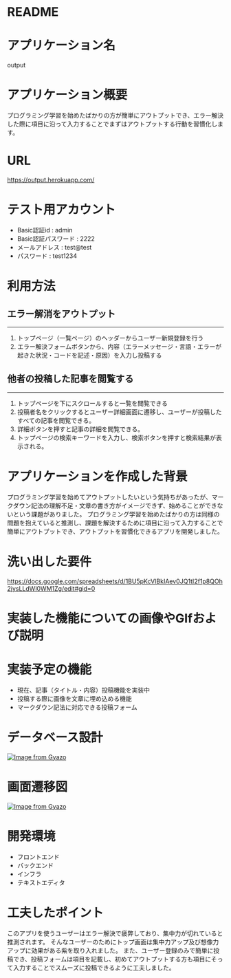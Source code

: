 # README

# アプリケーション名
output
# アプリケーション概要
プログラミング学習を始めたばかりの方が簡単にアウトプットでき、エラー解決した際に項目に沿って入力することでまずはアウトプットする行動を習慣化します。
# URL
https://output.herokuapp.com/

# テスト用アカウント
- Basic認証id : admin
- Basic認証パスワード : 2222
- メールアドレス : test@test
- パスワード : test1234

# 利用方法

## エラー解消をアウトプット
---
1. トップページ（一覧ページ）のヘッダーからユーザー新規登録を行う
2. エラー解決フォームボタンから、内容（エラーメッセージ・言語・エラーが起きた状況・コードを記述・原因）を入力し投稿する

## 他者の投稿した記事を閲覧する
---
1. トップページを下にスクロールすると一覧を閲覧できる
2. 投稿者名をクリックするとユーザー詳細画面に遷移し、ユーザーが投稿したすべての記事を閲覧できる。
3. 詳細ボタンを押すと記事の詳細を閲覧できる。
4. トップページの検索キーワードを入力し、検索ボタンを押すと検索結果が表示される。

# アプリケーションを作成した背景
プログラミング学習を始めてアウトプットしたいという気持ちがあったが、マークダウン記法の理解不足・文章の書き方がイメージできず、始めることができないという課題がありました。
プログラミング学習を始めたばかりの方は同様の問題を抱えていると推測し、課題を解決するために項目に沿って入力することで簡単にアウトプットでき、アウトプットを習慣化できるアプリを開発しました。

# 洗い出した要件
https://docs.google.com/spreadsheets/d/1BU5pKcVIBkIAev0JQ1tI2f1p8QOh2jysLLdWl0WM1Zg/edit#gid=0

# 実装した機能についての画像やGIfおよび説明

# 実装予定の機能
- 現在、記事（タイトル・内容）投稿機能を実装中
- 投稿する際に画像を文章に埋め込める機能
- マークダウン記法に対応できる投稿フォーム

# データベース設計
[![Image from Gyazo](https://i.gyazo.com/2bd9594225d1416cbe41646f87fe10b8.png)](https://gyazo.com/2bd9594225d1416cbe41646f87fe10b8)

# 画面遷移図
[![Image from Gyazo](https://i.gyazo.com/3b52e76eea222f6cd8a95269497ca93a.png)](https://gyazo.com/3b52e76eea222f6cd8a95269497ca93a)
# 開発環境
- フロントエンド
- バックエンド
- インフラ
- テキストエディタ

# 工夫したポイント
このアプリを使うユーザーはエラー解決で疲弊しており、集中力が切れていると推測されます。
そんなユーザーのためにトップ画面は集中力アップ及び想像力アップに効果がある紫を取り入れました。
また、ユーザー登録のみで簡単に投稿でき、投稿フォームは項目を記載し、初めてアウトプットする方も項目にそって入力することでスムーズに投稿できるように工夫しました。